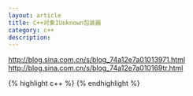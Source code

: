 ```yaml
---
layout: article
title: C++对象IUnknown包装器
category: c++
description: 
---
```


http://blog.sina.com.cn/s/blog_74a12e7a01013971.html
http://blog.sina.com.cn/s/blog_74a12e7a010169tr.html

{% highlight c++ %}
{% endhighlight %}


